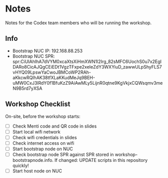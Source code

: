 # Notes
Notes for the Codex team members who will be running the workshop.

## Info
 - Bootstrap NUC IP: 192.168.88.253
 - Bootstrap NUC SPR: spr:CiUIAhIhA7dVYM0xcaXtsXiHmXWN1l2Irg_82sMFC6UochS0u7x2EgIDARo8CicAJQgCEiEDt1VgzTFxpe2xeIeZdY3WXYiuD_zawwULpShyFLS7vHYQ09LpswYaCwoJBMCoWP2RAh-aKkcwRQIhAK38tfXLaKKudMeJq9BEH-uMW0CxJ3lRdY0f1BfuKzZ9AiAwMLy5LijnR0qtne9KgVkjxCQWsqmv3meN9B5rd7yXSA

## Workshop Checklist
On-site, before the workshop starts:
 - [ ] Check Menti code and QR code in slides
 - [ ] Start local wifi network
 - [ ] Check wifi credentials in slides
 - [ ] Check internet access on wifi
 - [ ] Start bootstrap node on NUC
 - [ ] Check bootstrap node SPR against SPR stored in workshop-bootstrapnode.info. If changed: UPDATE scripts in this repository quickly!
 - [ ] Start host node on NUC
